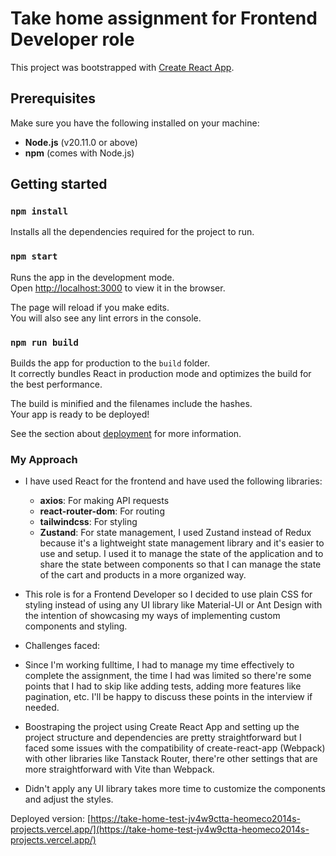 # Take home assignment for Frontend Developer role

This project was bootstrapped with [Create React App](https://github.com/facebook/create-react-app).

## Prerequisites

Make sure you have the following installed on your machine:

- **Node.js** (v20.11.0 or above)
- **npm** (comes with Node.js)

## Getting started

### `npm install`

Installs all the dependencies required for the project to run.

### `npm start`

Runs the app in the development mode.\
Open [http://localhost:3000](http://localhost:3000) to view it in the browser.

The page will reload if you make edits.\
You will also see any lint errors in the console.

### `npm run build`

Builds the app for production to the `build` folder.\
It correctly bundles React in production mode and optimizes the build for the best performance.

The build is minified and the filenames include the hashes.\
Your app is ready to be deployed!

See the section about [deployment](https://facebook.github.io/create-react-app/docs/deployment) for more information.

### My Approach

- I have used React for the frontend and have used the following libraries:

  - **axios**: For making API requests
  - **react-router-dom**: For routing
  - **tailwindcss**: For styling
  - **Zustand**: For state management, I used Zustand instead of Redux because it's a lightweight state management library and it's easier to use and setup. I used it to manage the state of the application and to share the state between components so that I can manage the state of the cart and products in a more organized way.

- This role is for a Frontend Developer so I decided to use plain CSS for styling instead of using any UI library like Material-UI or Ant Design with the intention of showcasing my ways of implementing custom components and styling.
- Challenges faced:
- Since I'm working fulltime, I had to manage my time effectively to complete the assignment, the time I had was limited so there're some points that I had to skip like adding tests, adding more features like pagination, etc. I'll be happy to discuss these points in the interview if needed.
- Boostraping the project using Create React App and setting up the project structure and dependencies are pretty straightforward but I faced some issues with the compatibility of create-react-app (Webpack) with other libraries like Tanstack Router, there're other settings that are more straightforward with Vite than Webpack.
- Didn't apply any UI library takes more time to customize the components and adjust the styles.

Deployed version: [https://take-home-test-jv4w9ctta-heomeco2014s-projects.vercel.app/](https://take-home-test-jv4w9ctta-heomeco2014s-projects.vercel.app/)
